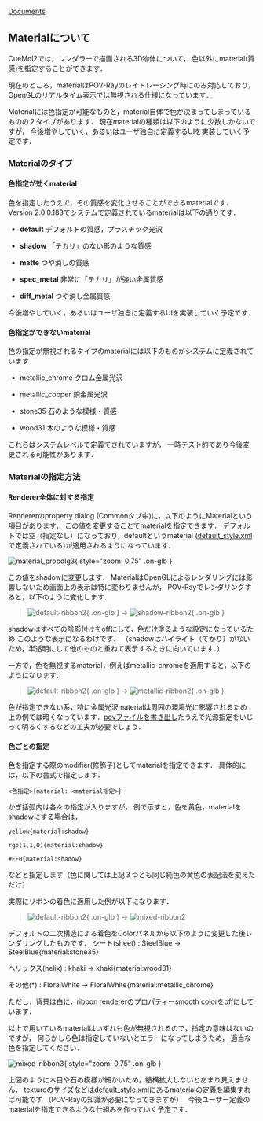 [Documents](../../Documents)
## Materialについて
CueMol2では，レンダラーで描画される3D物体について，
色以外にmaterial(質感)を指定することができます．

現在のところ，materialはPOV-Rayのレイトレーシング時にのみ対応しており，
OpenGLのリアルタイム表示では無視される仕様になっています．

Materialには色指定が可能なものと，material自体で色が決まってしまっているものの２タイプがあります．
現在materialの種類は以下のように少数しかないですが，
今後増やしていく，あるいはユーザ独自に定義するUIを実装していく予定です．

### Materialのタイプ
#### 色指定が効くmaterial
色を指定したうえで，その質感を変化させることができるmaterialです．
Version 2.0.0.183でシステムで定義されているmaterialは以下の通りです．

-  **default** デフォルトの質感，プラスチック光沢

-  **shadow** 「テカリ」のない影のような質感

-  **matte** つや消しの質感

-  **spec_metal** 非常に「テカリ」が強い金属質感

-  **diff_metal** つや消し金属質感

今後増やしていく，あるいはユーザ独自に定義するUIを実装していく予定です．

#### 色指定ができないmaterial
色の指定が無視されるタイプのmaterialには以下のものがシステムに定義されています．

- metallic_chrome クロム金属光沢

- metallic_copper 銅金属光沢

- stone35 石のような模様・質感

- wood31 木のような模様・質感

これらはシステムレベルで定義でされていますが，
一時テスト的であり今後変更される可能性があります．

### Materialの指定方法
#### Renderer全体に対する指定
Rendererのproperty dialog (Commonタブ中)に，以下のようにMaterialという項目があります．
この値を変更することでmaterialを指定できます．
デフォルトでは空（指定なし）になっており，defaultというmaterial
([default_style.xml](../../cuemol2/Style)で定義されている)が適用されるようになっています．

![material_propdlg3](../../assets/images/cuemol2/Material/material_propdlg3.png){ style="zoom: 0.75" .on-glb }

この値をshadowに変更します．
MaterialはOpenGLによるレンダリングには影響しないため画面上の表示は特に変わりませんが，
POV-Rayでレンダリングすると，以下のように変化します．

> ![default-ribbon2](../../assets/images/cuemol2/Material/default-ribbon2.png){ .on-glb } → ![shadow-ribbon2](../../assets/images/cuemol2/Material/shadow-ribbon2.png){ .on-glb }

shadowはすべての陰影付けをoffにして，色だけ塗るような設定になっているため
このような表示になるわけです．
（shadowはハイライト（てかり）がないため，半透明にして他のものと重ねて表示するときに向いています．）

一方で，色を無視するmaterial，例えばmetallic-chromeを適用すると，以下のようになります．

> ![default-ribbon2](../../assets/images/cuemol2/Material/default-ribbon2.png){ .on-glb } → ![metallic-ribbon2](../../assets/images/cuemol2/Material/metallic-ribbon2.png){ .on-glb }

色が指定できない系，特に金属光沢materialは周囲の環境光に影響されるため
上の例では暗くなっています．[povファイルを書き出し](../../cuemol2/ImageExport)たうえで光源指定をいじって明るくするなどの工夫が必要でしょう．


#### 色ごとの指定
色を指定する際のmodifier(修飾子)としてmaterialを指定できます．
具体的には，以下の書式で指定します．
```
<色指定>{material: <material指定>}
```
かぎ括弧内は各々の指定が入りますが，
例で示すと，色を黄色，materialをshadowにする場合は，
```
yellow{material:shadow}
```
```
rgb(1,1,0){material:shadow}
```
```
#FF0{material:shadow}
```
などと指定します（色に関しては上記３つとも同じ純色の黄色の表記法を変えただけ）．

実際にリボンの着色に適用した例が以下になります．

> ![default-ribbon2](../../assets/images/cuemol2/Material/default-ribbon2.png){ .on-glb } → ![mixed-ribbon2](../../assets/images/cuemol2/Material/mixed-ribbon2.png)

デフォルトの二次構造による着色をColorパネルから以下のように変更した後レンダリングしたものです．
シート(sheet)
:   SteelBlue → SteelBlue{material:stone35}

ヘリックス(helix)
:   khaki → khaki{material:wood31}

その他(*)
:   FloralWhite → FloralWhite{material:metallic_chrome}


ただし，背景は白に，ribbon rendererのプロパティーsmooth colorをoffにしています．

以上で用いているmaterialはいずれも色が無視されるので，指定の意味はないのですが，
何らかしら色は指定していないとエラーになってしまうため，
適当な色を指定してください．


![mixed-ribbon3](../../assets/images/cuemol2/Material/mixed-ribbon3.png){ style="zoom: 0.75" .on-glb }


上図のように木目や石の模様が細かいため，結構拡大しないとあまり見えません．
textureのサイズなどは[default_style.xml](../../cuemol2/Style)にあるmaterialの定義を編集すれば可能です
（POV-Rayの知識が必要になってきますが）．
今後ユーザー定義のmaterialを指定できるような仕組みを作っていく予定です．
